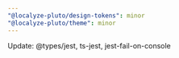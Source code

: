 ```yaml
---
"@localyze-pluto/design-tokens": minor
"@localyze-pluto/theme": minor
---
```


Update: @types/jest, ts-jest, jest-fail-on-console
